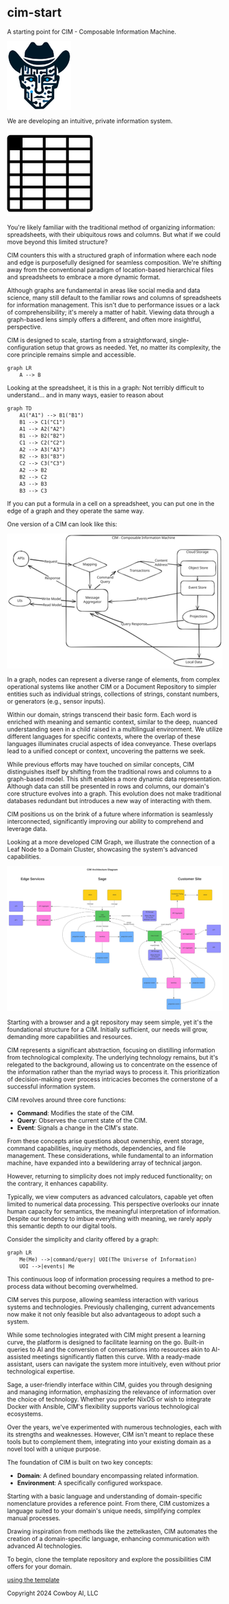 # cim-start
A starting point for CIM - Composable Information Machine.

<div>
<img src="./doc/logo.svg" width="150px" alt="logo" title="Cowboy AI" /> 
</div>


We are developing an intuitive, private information system.
<div>
<img src="./doc/spreadsheet.svg" width="200px" alt="spreadsheet" title="Spreadsheet" /> 
<p>
You're likely familiar with the traditional method of organizing information: spreadsheets, with their ubiquitous rows and columns. But what if we could move beyond this limited structure?

CIM counters this with a structured graph of information where each node and edge is purposefully designed for seamless composition. We're shifting away from the conventional paradigm of location-based hierarchical files and spreadsheets to embrace a more dynamic format.

Although graphs are fundamental in areas like social media and data science, many still default to the familiar rows and columns of spreadsheets for information management. This isn't due to performance issues or a lack of comprehensibility; it's merely a matter of habit. Viewing data through a graph-based lens simply offers a different, and often more insightful, perspective.

CIM is designed to scale, starting from a straightforward, single-configuration setup that grows as needed. Yet, no matter its complexity, the core principle remains simple and accessible.

```mermaid
graph LR
    A --> B
```

Looking at the spreadsheet, it is this in a graph:
Not terribly difficult to understand... and in many ways, easier to reason about

```mermaid
graph TD
    A1("A1") --> B1("B1")
    B1 --> C1("C1")
    A1 --> A2("A2")
    B1 --> B2("B2")
    C1 --> C2("C2")
    A2 --> A3("A3")
    B2 --> B3("B3")
    C2 --> C3("C3")
    A2 --> B2
    B2 --> C2
    A3 --> B3
    B3 --> C3
```

If you can put a formula in a cell on a spreadsheet, you can put one in the edge of a graph and they operate the same way.

One version of a CIM can look like this:

![CIM](./doc/CIM.svg)

In a graph, nodes can represent a diverse range of elements, from complex operational systems like another CIM or a Document Repository to simpler entities such as individual strings, collections of strings, constant numbers, or generators (e.g., sensor inputs).

Within our domain, strings transcend their basic form. Each word is enriched with meaning and semantic context, similar to the deep, nuanced understanding seen in a child raised in a multilingual environment. We utilize different languages for specific contexts, where the overlap of these languages illuminates crucial aspects of idea conveyance. These overlaps lead to a unified concept or context, uncovering the patterns we seek.

While previous efforts may have touched on similar concepts, CIM distinguishes itself by shifting from the traditional rows and columns to a graph-based model. This shift enables a more dynamic data representation. Although data can still be presented in rows and columns, our domain's core structure evolves into a graph. This evolution does not make traditional databases redundant but introduces a new way of interacting with them.

CIM positions us on the brink of a future where information is seamlessly interconnected, significantly improving our ability to comprehend and leverage data.

Looking at a more developed CIM Graph, we illustrate the connection of a Leaf Node to a Domain Cluster, showcasing the system's advanced capabilities.

![CIM Architecture](doc/CIMArchitecture.svg)

Starting with a browser and a git repository may seem simple, yet it's the foundational structure for a CIM. Initially sufficient, our needs will grow, demanding more capabilities and resources.

CIM represents a significant abstraction, focusing on distilling information from technological complexity. The underlying technology remains, but it's relegated to the background, allowing us to concentrate on the essence of the information rather than the myriad ways to process it. This prioritization of decision-making over process intricacies becomes the cornerstone of a successful information system.

CIM revolves around three core functions:
- **Command**: Modifies the state of the CIM.
- **Query**: Observes the current state of the CIM.
- **Event**: Signals a change in the CIM's state.

From these concepts arise questions about ownership, event storage, command capabilities, inquiry methods, dependencies, and file management. These considerations, while fundamental to an information machine, have expanded into a bewildering array of technical jargon.

However, returning to simplicity does not imply reduced functionality; on the contrary, it enhances capability.

Typically, we view computers as advanced calculators, capable yet often limited to numerical data processing. This perspective overlooks our innate human capacity for semantics, the meaningful interpretation of information. Despite our tendency to imbue everything with meaning, we rarely apply this semantic depth to our digital tools.

Consider the simplicity and clarity offered by a graph:

```mermaid
graph LR
    Me(Me) -->|command/query| UOI(The Universe of Information)
    UOI -->|events| Me
```

This continuous loop of information processing requires a method to pre-process data without becoming overwhelmed.

CIM serves this purpose, allowing seamless interaction with various systems and technologies. Previously challenging, current advancements now make it not only feasible but also advantageous to adopt such a system.

While some technologies integrated with CIM might present a learning curve, the platform is designed to facilitate learning on the go. Built-in queries to AI and the conversion of conversations into resources akin to AI-assisted meetings significantly flatten this curve. With a ready-made assistant, users can navigate the system more intuitively, even without prior technological expertise.

Sage, a user-friendly interface within CIM, guides you through designing and managing information, emphasizing the relevance of information over the choice of technology. Whether you prefer NixOS or wish to integrate Docker with Ansible, CIM's flexibility supports various technological ecosystems.

Over the years, we've experimented with numerous technologies, each with its strengths and weaknesses. However, CIM isn't meant to replace these tools but to complement them, integrating into your existing domain as a novel tool with a unique purpose.

The foundation of CIM is built on two key concepts:
- **Domain**: A defined boundary encompassing related information.
- **Environment**: A specifically configured workspace.

Starting with a basic language and understanding of domain-specific nomenclature provides a reference point. From there, CIM customizes a language suited to your domain's unique needs, simplifying complex manual processes.

Drawing inspiration from methods like the zettelkasten, CIM automates the creation of a domain-specific language, enhancing communication with advanced AI technologies.

To begin, clone the template repository and explore the possibilities CIM offers for your domain.

[using the template](./Using_this_template.md)

Copyright 2024 Cowboy AI, LLC
